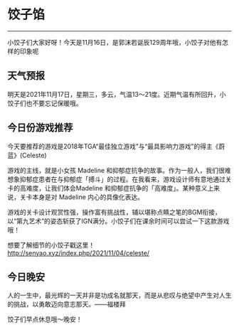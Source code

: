 # 饺子馅

---

小饺子们大家好呀！今天是11月16日，是郭沫若诞辰129周年哦，小饺子对他有怎样的印象呢

## 天气预报

明天是2021年11月17日，星期三，多云，气温13～21度。近期气温有所回升，小饺子们也不要忘记保暖哦。

## 今日份游戏推荐

今天要推荐的游戏是2018年TGA“最佳独立游戏”与“最具影响力游戏”的得主《蔚蓝》(Celeste) 

游戏的主线，就是小女孩 Madeline 和抑郁症抗争的故事。作为一般人，我们很难想象抑郁症患者在与抑郁症「搏斗」的过程。在我看来，游戏设计师有意地通过关卡的高难度，让我们体会Madeline 和抑郁症抗争的「高难度」。某种意义上来说，关卡本身是对 Madeline 内心的具像化表达。

游戏的关卡设计观赏性强，操作富有挑战性，辅以堪称点睛之笔的BGM衔接，以“第九艺术”的姿态斩获了IGN满分。小饺子们在课余时间可以尝试一下这款游戏哦！

想要了解细节的小饺子戳这里！http://senyao.xyz/index.php/2021/11/04/celeste/

## 今日晚安

人的一生中，最光辉的一天并非是功成名就那天，而是从悲叹与绝望中产生对人生的挑战，以勇敢迈向意志那天。——福楼拜

饺子们早点休息哦～晚安！